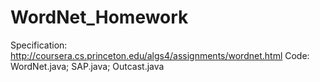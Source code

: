 # WordNet_Homework
Specification: 
		http://coursera.cs.princeton.edu/algs4/assignments/wordnet.html
	Code:
		WordNet.java;
		SAP.java;
		Outcast.java
